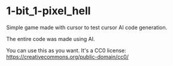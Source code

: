 # 1-bit_1-pixel_hell
Simple game made with cursor to test cursor AI code generation.

The entire code was made using AI.

You can use this as you want. It's a CC0 license: https://creativecommons.org/public-domain/cc0/
